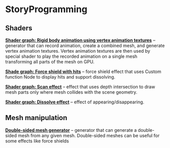 # StoryProgramming

## Shaders
[<b>Shader graph: Rigid body animation using vertex animation textures</b>](https://storyprogramming.com/2019/09/18/shader-graph-rigid-body-animation-using-vertex-animation-textures/) – generator that can record animation, create a combined mesh, and generate vertex animation textures. Vertex animation textures are then used by special shader to play the recorded animation on a single mesh transforming all parts of the mesh on GPU.

[<b>Shade graph: Force shield with hits</b>](https://storyprogramming.com/2019/09/17/shader-graph-force-shield-with-hits/) – force shield effect that uses Custom function Node to display hits and support dissolving.

[<b>Shader graph: Scan effect</b>](https://storyprogramming.com/2019/09/17/shader-graph-scan-effect/) – effect that uses depth intersection to draw mesh parts only where mesh collides with the scene geometry.

[<b>Shader graph: Dissolve effect</b>](https://storyprogramming.com/2019/09/17/shader-graph-dissolve-effect/) – effect of appearing/disappearing.

## Mesh manipulation
[<b>Double-sided mesh generator</b>](https://storyprogramming.com/2019/04/23/double-sided-mesh-generator/) – generator that can generate a double-sided mesh from any given mesh. Double-sided meshes can be useful for some effects like force shields
